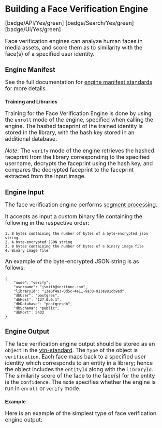 # Building a Face Verification Engine

[badge/API/Yes/green]
[badge/Search/Yes/green]
[badge/UI/Yes/green]

Face verification engines can analyze human faces in media assets, and score them as to similarity with the face(s) of a specified user identity.

## Engine Manifest

<!-- TODO

All face verification engines should specify the following parameters in their build manifest:

| Parameter | Value |
| --------- | ----- |
| `TODO` | `TODO` |
| `TODO` | `TODO` |

Here is a minimal example `manifest.json` that could apply to a face verification engine:
-->

<!--TODO: Define [](manifest.example.json ':include :type=code json')-->

See the full documentation for [engine manifest standards](/developer/engines/standards/engine-manifest/) for more details.

<!-- TODO ## Engine Input -->

<!-- TODO -->

### Training and Libraries

Training for the Face Verification Engine is done by using the `enroll` mode of the engine, specified when calling the engine. The hashed faceprint of the trained identity is stored in the library, with the hash key stored in an additional database.

*Note*: The `verify` mode of the engine retrieves the hashed faceprint from the library corresponding to the specified username, decrypts the faceprint using the hash key, and compares the decrypted faceprint to the faceprint extracted from the input image.

## Engine Input

The face verification engine performs [segment processing](/developer/engines/processing-modes/segment-processing/).

It accepts as input a custom binary file containing the following in the respective order:

    1. 8 bytes containing the number of bytes of a byte-encrypted json string
    2. A byte-encrypted JSON string
    3. 8 bytes containing the number of bytes of a binary image file
    4. Binary image file

An example of the byte-encrypted JSON string is as follows:

    {
        "mode": "verify",
        "username": "jsmith@veritone.com",
        "libraryId": "13e6f4a3-0d5c-4e11-9a30-913e981cb9ad",
        "dbUser": "postgres",
        "dbHost": "127.0.0.1",
        "dbDatabase": "postgresdb",
        "dbSchema": "public",
        "dbPort": 5432
    }

## Engine Output

The face verification engine output should be stored as an `object` in the [vtn-standard](/developer/engines/standards/engine-output/).
The `type` of the object is `verification`. Each face maps back to a specified user identity which corresponds to an entity in
a library; hence the object includes the `entityId` along with the `libraryId`. The similarity score of the face to the
face(s) for the entity is the `confidence`. The `mode` specifies whether the engine is run in `enroll` or `verify` mode.

### Example

Here is an example of the simplest type of face verification engine output:

[](vtn-standard.example.json ':include :type=code json')

<style>
     p, ul, ol, li { font-size: 18px !important;}
</style>